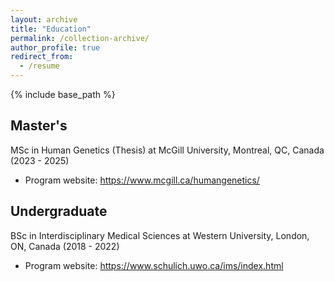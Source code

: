 ```yaml
---
layout: archive
title: "Education"
permalink: /collection-archive/
author_profile: true
redirect_from:
  - /resume
---
```


{% include base_path %}

Master's
------
MSc in Human Genetics (Thesis) at McGill University, Montreal, QC, Canada (2023 - 2025)
* Program website: https://www.mcgill.ca/humangenetics/

Undergraduate
------
BSc in Interdisciplinary Medical Sciences at Western University, London, ON, Canada (2018 - 2022)
* Program website: https://www.schulich.uwo.ca/ims/index.html
